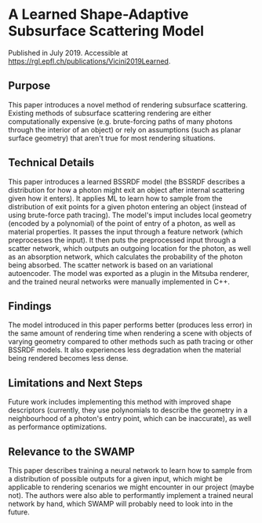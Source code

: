 # A Learned Shape-Adaptive Subsurface Scattering Model

Published in July 2019. Accessible at https://rgl.epfl.ch/publications/Vicini2019Learned.

## Purpose

This paper introduces a novel method of rendering subsurface scattering. Existing methods of subsurface scattering rendering are either computationally expensive (e.g. brute-forcing paths of many photons through the interior of an object) or rely on assumptions (such as planar surface geometry) that aren't true for most rendering situations.

## Technical Details

This paper introduces a learned BSSRDF model (the BSSRDF describes a distribution for how a photon might exit an object after internal scattering given how it enters). It applies ML to learn how to sample from the distribution of exit points for a given photon entering an object (instead of using brute-force path tracing). The model's imput includes local geometry (encoded by a polynomial) of the point of entry of a photon, as well as material properties. It passes the input through a feature network (which preprocesses the input). It then puts the preprocessed input through a scatter network, which outputs an outgoing location for the photon, as well as an absorption network, which calculates the probability of the photon being absorbed. The scatter network is based on an variational autoencoder. The model was exported as a plugin in the Mitsuba renderer, and the trained neural networks were manually implemented in C++.

## Findings

The model introduced in this paper performs better (produces less error) in the same amount of rendering time when rendering a scene with objects of varying geometry compared to other methods such as path tracing or other BSSRDF models. It also experiences less degradation when the material being rendered becomes less dense.

## Limitations and Next Steps

Future work includes implementing this method with improved shape descriptors (currently, they use polynomials to describe the geometry in a neighbourhood of a photon's entry point, which can be inaccurate), as well as performance optimizations.

## Relevance to the SWAMP

This paper describes training a neural network to learn how to sample from a distribution of possible outputs for a given input, which might be applicable to rendering scenarios we might encounter in our project (maybe not). The authors were also able to performantly implement a trained neural network by hand, which SWAMP will probably need to look into in the future.
